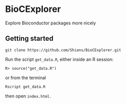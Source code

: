 # BioCExplorer

Explore Bioconductor packages more nicely

## Getting started

    git clone https://github.com/Shians/BioCExplorer.git

Run the script `get_data.R`, either inside an R session:
    
    R> source("get_data.R")

or from the terminal

    Rscript get_data.R

then open `index.html`.
